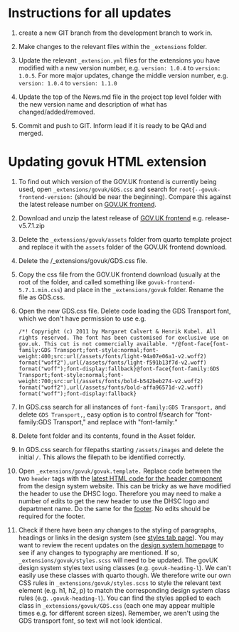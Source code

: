 # Instructions for all updates
1. create a new GIT branch from the development branch to work in.

2. Make changes to the relevant files within the `_extensions` folder.

3. Update the relevant `_extension.yml` files for the extensions you have modified with a new version number, e.g. `version: 1.0.4` to `version: 1.0.5`. For more major updates, change the middle version number, e.g. `version: 1.0.4` to `version: 1.1.0`

4. Update the top of the News.md file in the project top level folder with the new version name and 
description of what has changed/added/removed.

5. Commit and push to GIT. Inform lead if it is ready to be QAd and merged.


# Updating govuk HTML extension

1.  To find out which version of the GOV.UK frontend is currently being used, 
open `_extensions/govuk/GDS.css` and search for `root{--govuk-frontend-version:` (should be near the 
beginning). Compare this
against the latest release number on [GOV.UK frontend](https://github.com/alphagov/govuk-frontend/releases).

2.  Download and unzip the latest 
release of [GOV.UK frontend](https://github.com/alphagov/govuk-frontend/releases) e.g. release-v5.7.1.zip

3.  Delete the `_extensions/govuk/assets` folder from quarto template project and
replace it with the `assets` folder of the GOV.UK frontend download.

4.  Delete the /_extensions/govuk/GDS.css file.

5.  Copy the css file from the GOV.UK frontend download (usually at the root of the folder, and 
called something like `govuk-frontend-5.7.1.min.css`) and place 
in the `_extensions/govuk` folder. Rename the file as GDS.css.

6.  Open the new GDS.css file. Delete code loading the GDS Transport font, which we 
don't have permission to use e.g.

    `/*! Copyright (c) 2011 by Margaret Calvert & Henrik Kubel. All rights reserved. The font has been customised for exclusive use on gov.uk. This cut is not commercially available. */@font-face{font-family:GDS Transport;font-style:normal;font-weight:400;src:url(/assets/fonts/light-94a07e06a1-v2.woff2) format("woff2"),url(/assets/fonts/light-f591b13f7d-v2.woff) format("woff");font-display:fallback}@font-face{font-family:GDS Transport;font-style:normal;font-weight:700;src:url(/assets/fonts/bold-b542beb274-v2.woff2) format("woff2"),url(/assets/fonts/bold-affa96571d-v2.woff) format("woff");font-display:fallback}`

7.  In GDS.css search for all instances of `font-family:GDS Transport,` and delete `GDS Transport,`, easy option is to
control f/search for "font-family:GDS Transport," and replace with "font-family:"

8.   Delete font folder and its contents, found in the Asset folder.

9.  In GDS.css search for filepaths starting `/assets/images` and delete the initial `/`. This allows 
the filepath to be identified correctly.

10.  Open `_extensions/govuk/govuk.template.` Replace code between the two `header` tags with 
the [latest HTML code for the header component](https://design-system.service.gov.uk/components/header/) from the 
design system website. This can be tricky as we have modified the header to use the DHSC logo. Therefore you may need to make a number of edits to get the new header to use the DHSC logo and department name. Do the same for the [footer](https://design-system.service.gov.uk/components/footer/). No edits should be required for the footer.

11. Check if there have been any changes to the styling of paragraphs, headings or links in the design system (see [styles tab page](https://design-system.service.gov.uk/styles/)). You may want to review the recent updates on the [design system homepage](https://design-system.service.gov.uk/) to see if any changes to typography are mentioned. If so, `_extensions/govuk/styles.scss` will need to be updated. The govUK design system styles text using classes (e.g. `govuk-heading-l`). We can't easily use these classes with quarto though. We therefore write our own CSS rules in `_extensions/govuk/styles.scss` to style the relevant text element (e.g. h1, h2, p) to match the corresponding design system class rules (e.g. `.govuk-heading-l`). You can find the styles applied to each class in `_extensions/govuk/GDS.css` (each one may appear multiple times e.g. for different screen sizes). Remember, we aren't using the GDS transport font, so text will not look identical.
